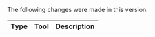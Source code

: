 The following changes were made in this version:

| Type | Tool | Description |
| ---- | ---- | ----------- |


[comment]: # (Use one of the following types: bugfix, feature, new-tool)